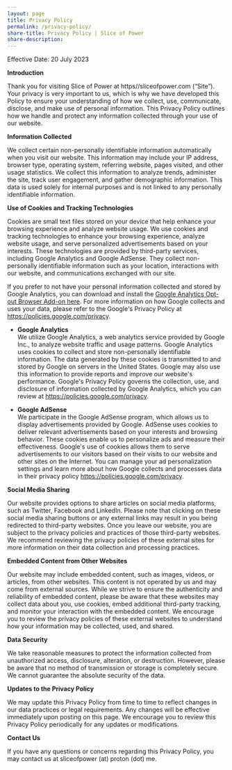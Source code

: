 ```yaml
---
layout: page
title: Privacy Policy
permalink: /privacy-policy/
share-title: Privacy Policy | Slice of Power
share-description: 
---
```


Effective Date: 20 July 2023

**Introduction**

Thank you for visiting Slice of Power at https//sliceofpower.com (“Site”). Your privacy is very important to us, which is why we have developed this Policy to ensure your understanding of how we collect, use, communicate, disclose, and make use of personal information. This Privacy Policy outlines how we handle and protect any information collected through your use of our website.

**Information Collected**

We collect certain non-personally identifiable information automatically when you visit our website. This information may include your IP address, browser type, operating system, referring website, pages visited, and other usage statistics. We collect this information to analyze trends, administer the site, track user engagement, and gather demographic information. This data is used solely for internal purposes and is not linked to any personally identifiable information.

**Use of Cookies and Tracking Technologies**

Cookies are small text files stored on your device that help enhance your browsing experience and analyze website usage. We use cookies and tracking technologies to enhance your browsing experience, analyze website usage, and serve personalized advertisements based on your interests. These technologies are provided by third-party services, including Google Analytics and Google AdSense. They collect non-personally identifiable information such as your location, interactions with our website, and communications exchanged with our site. 

If you prefer to not have your personal information collected and stored by Google Analytics, you can download and install the [Google Analytics Opt-out Browser Add-on here](https://tools.google.com/dlpage/gaoptout). For more information on how Google collects and uses your data, please refer to the Google's Privacy Policy at https://policies.google.com/privacy.

- **Google Analytics**  
We utilize Google Analytics, a web analytics service provided by Google Inc., to analyze website traffic and usage patterns. Google Analytics uses cookies to collect and store non-personally identifiable information. The data generated by these cookies is transmitted to and stored by Google on servers in the United States. Google may also use this information to provide reports and improve our website's performance. Google's Privacy Policy governs the collection, use, and disclosure of information collected by Google Analytics, which you can review at https://policies.google.com/privacy.

- **Google AdSense**  
We participate in the Google AdSense program, which allows us to display advertisements provided by Google. AdSense uses cookies to deliver relevant advertisements based on your interests and browsing behavior. These cookies enable us to personalize ads and measure their effectiveness. Google's use of cookies allows them to serve advertisements to our visitors based on their visits to our website and other sites on the Internet. You can manage your ad personalization settings and learn more about how Google collects and processes data in their privacy policy https://policies.google.com/privacy.

**Social Media Sharing**

Our website provides options to share articles on social media platforms, such as Twitter, Facebook and LinkedIn. Please note that clicking on these social media sharing buttons or any external links may result in you being redirected to third-party websites. Once you leave our website, you are subject to the privacy policies and practices of those third-party websites. We recommend reviewing the privacy policies of these external sites for more information on their data collection and processing practices.

**Embedded Content from Other Websites**

Our website may include embedded content, such as images, videos, or articles, from other websites. This content is not operated by us and may come from external sources. While we strive to ensure the authenticity and reliability of embedded content, please be aware that these websites may collect data about you, use cookies, embed additional third-party tracking, and monitor your interaction with the embedded content. We encourage you to review the privacy policies of these external websites to understand how your information may be collected, used, and shared. 

**Data Security**

We take reasonable measures to protect the information collected from unauthorized access, disclosure, alteration, or destruction. However, please be aware that no method of transmission or storage is completely secure. We cannot guarantee the absolute security of the data.

**Updates to the Privacy Policy**

We may update this Privacy Policy from time to time to reflect changes in our data practices or legal requirements. Any changes will be effective immediately upon posting on this page. We encourage you to review this Privacy Policy periodically for any updates or modifications.

**Contact Us**

If you have any questions or concerns regarding this Privacy Policy, you may contact us at sliceofpower (at) proton (dot) me.
